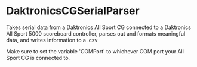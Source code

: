 # DaktronicsCGSerialParser
Takes serial data from a Daktronics All Sport CG connected to a Daktronics All Sport 5000 scoreboard controller, parses out and formats meaningful data, and writes information to a .csv

Make sure to set the variable 'COMPort' to whichever COM port your All Sport CG is connected to.
